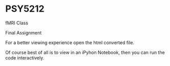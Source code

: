 # PSY5212
fMRI Class

Final Assignment

For a better viewing experience open the html converted file.

Of course best of all is to view in an iPyhon Notebook, then you can run the code interactively.
